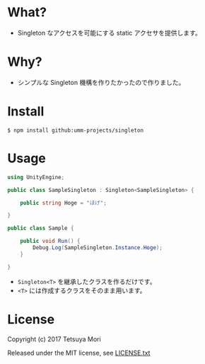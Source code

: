 # What?

* Singleton なアクセスを可能にする static アクセサを提供します。

# Why?

* シンプルな Singleton 機構を作りたかったので作りました。

# Install

```shell
$ npm install github:umm-projects/singleton
```

# Usage

```csharp
using UnityEngine;

public class SampleSingleton : Singleton<SampleSingleton> {

    public string Hoge = "ほげ";

}

public class Sample {

    public void Run() {
        Debug.Log(SampleSingleton.Instance.Hoge);
    }

}
```

* `Singleton<T>` を継承したクラスを作るだけです。
* `<T>` には作成するクラスをそのまま用います。

# License

Copyright (c) 2017 Tetsuya Mori

Released under the MIT license, see [LICENSE.txt](LICENSE.txt)

